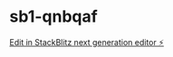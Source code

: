 # sb1-qnbqaf

[Edit in StackBlitz next generation editor ⚡️](https://stackblitz.com/~/github.com/uskatz/sb1-qnbqaf)
